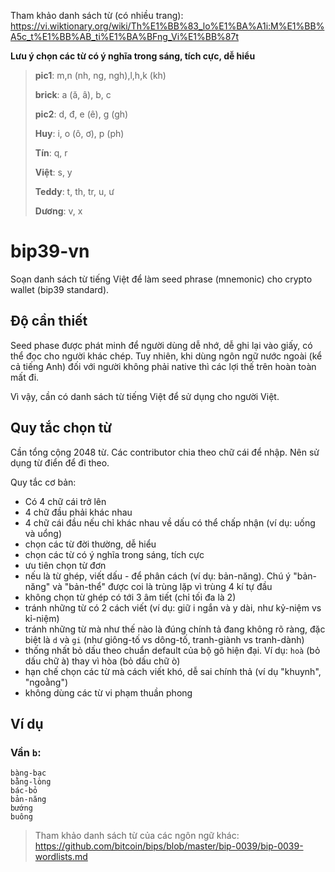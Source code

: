 Tham khảo danh sách từ (có nhiều trang):  https://vi.wiktionary.org/wiki/Th%E1%BB%83_lo%E1%BA%A1i:M%E1%BB%A5c_t%E1%BB%AB_ti%E1%BA%BFng_Vi%E1%BB%87t

**Lưu ý chọn các từ có ý nghĩa trong sáng, tích cực, dễ hiểu**

> **pic1**: m,n (nh, ng, ngh),l,h,k (kh)
>
> **brick**: a (ă, â), b, c
>
> **pic2**: d, đ, e (ê), g (gh)
>
> **Huy**: i, o (ô, ơ), p (ph)
>
> **Tín**: q, r
>
> **Việt**: s, y
>
> **Teddy**: t, th, tr, u, ư
>
> **Dương**: v, x

# bip39-vn

Soạn danh sách từ tiếng Việt để làm seed phrase (mnemonic) cho crypto wallet (bip39 standard).

## Độ cần thiết

Seed phase được phát minh để người dùng dễ nhớ, dễ ghi lại vào giấy, có thể đọc cho người khác chép. Tuy nhiên, khi dùng ngôn ngữ nước ngoài (kể cả tiếng Anh) đối với người không phải native thì các lợi thế trên hoàn toàn mất đi.

Vì vậy, cần có danh sách từ tiếng Việt để sử dụng cho người Việt.

## Quy tắc chọn từ

Cần tổng cộng 2048 từ. Các contributor chia theo chữ cái để nhập. Nên sử dụng từ điển để đi theo.

Quy tắc cơ bản:

- Có 4 chữ cái trở lên
- 4 chữ đầu phải khác nhau
- 4 chữ cái đầu nếu chỉ khác nhau về dấu có thể chấp nhận (ví dụ: uống và uổng)
- chọn các từ đời thường, dễ hiểu
- chọn các từ có ý nghĩa trong sáng, tích cực
- ưu tiên chọn từ đơn
- nếu là từ ghép, viết dấu - để phân cách (ví dụ: bản-năng). Chú ý "bản-năng" và "bản-thể" được coi là trùng lặp vì trùng 4 kí tự đầu
- không chọn từ ghép có tới 3 âm tiết (chỉ tối đa là 2)
- tránh những từ có 2 cách viết (ví dụ: giữ i ngắn và y dài, như kỷ-niệm vs kỉ-niệm)
- tránh những từ mà như thế nào là đúng chính tả đang không rõ ràng, đặc biệt là `d` và `gi` (như giông-tố vs dông-tố, tranh-giành vs tranh-dành)
- thống nhất bỏ dấu theo chuẩn default của bộ gõ hiện đại. Ví dụ: `hoà` (bỏ dấu chữ à) thay vì hòa (bỏ dấu chữ ò)
- hạn chế chọn các từ mà cách viết khó, dễ sai chính thả (ví dụ "khuynh", "ngoằng")
- không dùng các từ vi phạm thuần phong

## Ví dụ

### Vần `b`:
```
bàng-bạc
bằng-lòng
bác-bỏ
bản-năng
bướng
buông
```

> Tham khảo danh sách từ của các ngôn ngữ khác: https://github.com/bitcoin/bips/blob/master/bip-0039/bip-0039-wordlists.md
